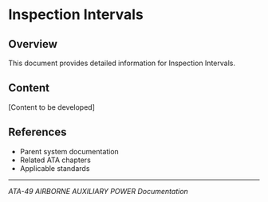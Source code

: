 # Inspection Intervals

## Overview

This document provides detailed information for Inspection Intervals.

## Content

[Content to be developed]

## References

- Parent system documentation
- Related ATA chapters
- Applicable standards

---

*ATA-49 AIRBORNE AUXILIARY POWER Documentation*
